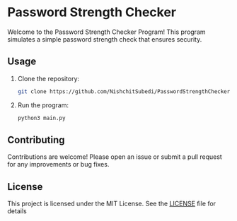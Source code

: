 # Password Strength Checker

Welcome to the Password Strength Checker Program! This program simulates a simple password strength check that ensures security.

## Usage

1. Clone the repository:
    ```bash
    git clone https://github.com/NishchitSubedi/PasswordStrengthChecker
    ```

2. Run the program:
    ```bash
   python3 main.py
    ```


## Contributing

Contributions are welcome! Please open an issue or submit a pull request for any improvements or bug fixes.

## License

This project is licensed under the MIT License. See the [LICENSE](LICENSE) file for details
